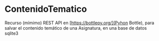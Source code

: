 # ContenidoTematico

Recurso (mímimo) REST API en [https://bottlepy.org/](Pyhon Bottle), para salvar el contenido temático de una Asignatura, en una base de datos sqlite3
